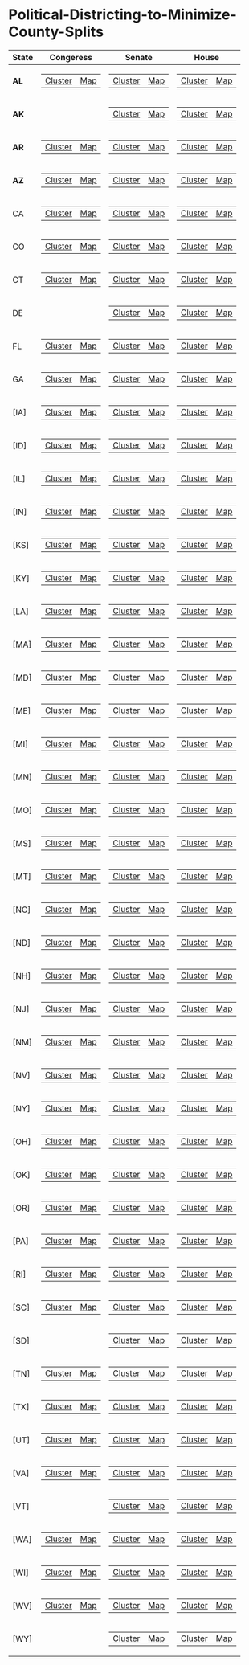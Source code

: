# Political-Districting-to-Minimize-County-Splits


| **State** | **Congeress** | **Senate**|**House**|
|----------|----------|----------|----------|
| **AL** |<table><tr><td>[Cluster](https://github.com/maralshahmizad/Political-Districting-to-Minimize-County-Splits/blob/main/cluster_png/AL_CD_clusters.png)</td><td>[Map](https://davesredistricting.org/maps#viewmap::5f5927ab-5718-4cce-a2bb-8f62799bb133)</td></tr></table> | <table><tr><td>[Cluster](https://github.com/maralshahmizad/Political-Districting-to-Minimize-County-Splits/blob/main/cluster_png/AL_SS_clusters.png)</td><td>[Map](https://davesredistricting.org/maps#viewmap::067c80c8-a329-46b3-bb24-b63e71ae1243)</td></tr></table>|<table><tr><td> [Cluster](https://github.com/maralshahmizad/Political-Districting-to-Minimize-County-Splits/blob/main/cluster_png/AL_SH_clusters.png)</td><td>[Map](https://davesredistricting.org/maps#viewmap::5525924a-ba7b-4af2-b45a-4a160d45615b)</td></tr></table>|
| **AK** || <table><tr><td>[Cluster](https://github.com/maralshahmizad/Political-Districting-to-Minimize-County-Splits/blob/main/cluster_png/AK_SS_clusters.png)</td><td>[Map](https://davesredistricting.org/maps#viewmap::ab47dbf3-00b8-40a5-bb04-84a42d4742d5)</td></tr></table>|<table><tr><td> [Cluster](https://github.com/maralshahmizad/Political-Districting-to-Minimize-County-Splits/blob/main/cluster_png/AK_SH_clusters.png)</td><td>[Map](https://davesredistricting.org/maps#viewmap::52517f35-7d55-4e56-a37a-3921ed48abb6)</td></tr></table>|
| **AR**|<table><tr><td>[Cluster](https://github.com/maralshahmizad/Political-Districting-to-Minimize-County-Splits/blob/main/cluster_png/AR_CD_clusters.png)</td><td>[Map]()</td></tr></table> | <table><tr><td>[Cluster](https://github.com/maralshahmizad/Political-Districting-to-Minimize-County-Splits/blob/main/cluster_png/AR_SS_clusters.png)</td><td>[Map]()</td></tr></table>|<table><tr><td> [Cluster](https://github.com/maralshahmizad/Political-Districting-to-Minimize-County-Splits/blob/main/cluster_png/AR_SH_clusters.png)</td><td>[Map]()</td></tr></table>|
| **AZ**|<table><tr><td>[Cluster](https://github.com/maralshahmizad/Political-Districting-to-Minimize-County-Splits/blob/main/cluster_png/AZ_CD_clusters.png)</td><td>[Map]()</td></tr></table> | <table><tr><td>[Cluster](https://github.com/maralshahmizad/Political-Districting-to-Minimize-County-Splits/blob/main/cluster_png/AZ_SS_clusters.png)</td><td>[Map]()</td></tr></table>|<table><tr><td> [Cluster](https://github.com/maralshahmizad/Political-Districting-to-Minimize-County-Splits/blob/main/cluster_png/AZ_SH_clusters.png)</td><td>[Map]()</td></tr></table>|
| CA|<table><tr><td>[Cluster](https://github.com/maralshahmizad/Political-Districting-to-Minimize-County-Splits/blob/main/cluster_png/CA_CD_clusters.png)</td><td>[Map]()</td></tr></table> | <table><tr><td>[Cluster](https://github.com/maralshahmizad/Political-Districting-to-Minimize-County-Splits/blob/main/cluster_png/CA_SS_clusters.png)</td><td>[Map]()</td></tr></table>|<table><tr><td> [Cluster](https://github.com/maralshahmizad/Political-Districting-to-Minimize-County-Splits/blob/main/cluster_png/CA_SH_clusters.png)</td><td>[Map]()</td></tr></table>|
| CO|<table><tr><td>[Cluster](https://github.com/maralshahmizad/Political-Districting-to-Minimize-County-Splits/blob/main/cluster_png/CO_CD_clusters.png)</td><td>[Map]()</td></tr></table> | <table><tr><td>[Cluster](https://github.com/maralshahmizad/Political-Districting-to-Minimize-County-Splits/blob/main/cluster_png/CO_SS_clusters.png)</td><td>[Map]()</td></tr></table>|<table><tr><td> [Cluster](https://github.com/maralshahmizad/Political-Districting-to-Minimize-County-Splits/blob/main/cluster_png/CO_SH_clusters.png)</td><td>[Map]()</td></tr></table>|
| CT|<table><tr><td>[Cluster](https://github.com/maralshahmizad/Political-Districting-to-Minimize-County-Splits/blob/main/cluster_png/CT_CD_clusters.png)</td><td>[Map]()</td></tr></table> | <table><tr><td>[Cluster](https://github.com/maralshahmizad/Political-Districting-to-Minimize-County-Splits/blob/main/cluster_png/CT_SS_clusters.png)</td><td>[Map]()</td></tr></table>|<table><tr><td> [Cluster](https://github.com/maralshahmizad/Political-Districting-to-Minimize-County-Splits/blob/main/cluster_png/CT_SH_clusters.png)</td><td>[Map]()</td></tr></table>|
| DE| | <table><tr><td>[Cluster](https://github.com/maralshahmizad/Political-Districting-to-Minimize-County-Splits/blob/main/cluster_png/DE_SS_clusters.png)</td><td>[Map]()</td></tr></table>|<table><tr><td> [Cluster](https://github.com/maralshahmizad/Political-Districting-to-Minimize-County-Splits/blob/main/cluster_png/DE_SH_clusters.png)</td><td>[Map]()</td></tr></table>|
| FL|<table><tr><td>[Cluster](https://github.com/maralshahmizad/Political-Districting-to-Minimize-County-Splits/blob/main/cluster_png/FL_CD_clusters.png)</td><td>[Map]()</td></tr></table> | <table><tr><td>[Cluster](https://github.com/maralshahmizad/Political-Districting-to-Minimize-County-Splits/blob/main/cluster_png/FL_SS_clusters.png)</td><td>[Map]()</td></tr></table>|<table><tr><td> [Cluster](https://github.com/maralshahmizad/Political-Districting-to-Minimize-County-Splits/blob/main/cluster_png/FL_SH_clusters.png)</td><td>[Map]()</td></tr></table>|
| GA|<table><tr><td>[Cluster](https://github.com/maralshahmizad/Political-Districting-to-Minimize-County-Splits/blob/main/cluster_png/GA_CD_clusters.png)</td><td>[Map]()</td></tr></table> | <table><tr><td>[Cluster](https://github.com/maralshahmizad/Political-Districting-to-Minimize-County-Splits/blob/main/cluster_png/GA_SS_clusters.png)</td><td>[Map]()</td></tr></table>|<table><tr><td> [Cluster](https://github.com/maralshahmizad/Political-Districting-to-Minimize-County-Splits/blob/main/cluster_png/GA_SH_clusters.png)</td><td>[Map]()</td></tr></table>|
| [IA]|<table><tr><td>[Cluster](https://github.com/maralshahmizad/Political-Districting-to-Minimize-County-Splits/blob/main/cluster_png/IA_CD_clusters.png)</td><td>[Map]()</td></tr></table> | <table><tr><td>[Cluster](https://github.com/maralshahmizad/Political-Districting-to-Minimize-County-Splits/blob/main/cluster_png/IA_SS_clusters.png)</td><td>[Map]()</td></tr></table>|<table><tr><td> [Cluster](https://github.com/maralshahmizad/Political-Districting-to-Minimize-County-Splits/blob/main/cluster_png/IA_SH_clusters.png)</td><td>[Map]()</td></tr></table>|
| [ID]|<table><tr><td>[Cluster](https://github.com/maralshahmizad/Political-Districting-to-Minimize-County-Splits/blob/main/cluster_png/ID_CD_clusters.png)</td><td>[Map]()</td></tr></table> | <table><tr><td>[Cluster](https://github.com/maralshahmizad/Political-Districting-to-Minimize-County-Splits/blob/main/cluster_png/ID_SS_clusters.png)</td><td>[Map]()</td></tr></table>|<table><tr><td> [Cluster](https://github.com/maralshahmizad/Political-Districting-to-Minimize-County-Splits/blob/main/cluster_png/ID_SH_clusters.png)</td><td>[Map]()</td></tr></table>|
| [IL]|<table><tr><td>[Cluster](https://github.com/maralshahmizad/Political-Districting-to-Minimize-County-Splits/blob/main/cluster_png/IL_CD_clusters.png)</td><td>[Map]()</td></tr></table> | <table><tr><td>[Cluster](https://github.com/maralshahmizad/Political-Districting-to-Minimize-County-Splits/blob/main/cluster_png/IL_SS_clusters.png)</td><td>[Map]()</td></tr></table>|<table><tr><td> [Cluster](https://github.com/maralshahmizad/Political-Districting-to-Minimize-County-Splits/blob/main/cluster_png/IL_SH_clusters.png)</td><td>[Map]()</td></tr></table>|
| [IN]|<table><tr><td>[Cluster](https://github.com/maralshahmizad/Political-Districting-to-Minimize-County-Splits/blob/main/cluster_png/IN_CD_clusters.png)</td><td>[Map]()</td></tr></table> | <table><tr><td>[Cluster](https://github.com/maralshahmizad/Political-Districting-to-Minimize-County-Splits/blob/main/cluster_png/IN_SS_clusters.png)</td><td>[Map]()</td></tr></table>|<table><tr><td> [Cluster](https://github.com/maralshahmizad/Political-Districting-to-Minimize-County-Splits/blob/main/cluster_png/IN_SH_clusters.png)</td><td>[Map]()</td></tr></table>|
| [KS]|<table><tr><td>[Cluster](https://github.com/maralshahmizad/Political-Districting-to-Minimize-County-Splits/blob/main/cluster_png/KS_CD_clusters.png)</td><td>[Map]()</td></tr></table> | <table><tr><td>[Cluster](https://github.com/maralshahmizad/Political-Districting-to-Minimize-County-Splits/blob/main/cluster_png/KS_SS_clusters.png)</td><td>[Map]()</td></tr></table>|<table><tr><td> [Cluster](https://github.com/maralshahmizad/Political-Districting-to-Minimize-County-Splits/blob/main/cluster_png/KS_SH_clusters.png)</td><td>[Map]()</td></tr></table>|
| [KY]|<table><tr><td>[Cluster](https://github.com/maralshahmizad/Political-Districting-to-Minimize-County-Splits/blob/main/cluster_png/KY_CD_clusters.png)</td><td>[Map]()</td></tr></table> | <table><tr><td>[Cluster](https://github.com/maralshahmizad/Political-Districting-to-Minimize-County-Splits/blob/main/cluster_png/KS_SS_clusters.png)</td><td>[Map]()</td></tr></table>|<table><tr><td> [Cluster](https://github.com/maralshahmizad/Political-Districting-to-Minimize-County-Splits/blob/main/cluster_png/KY_SH_clusters.png)</td><td>[Map]()</td></tr></table>|
| [LA]|<table><tr><td>[Cluster](https://github.com/maralshahmizad/Political-Districting-to-Minimize-County-Splits/blob/main/cluster_png/LA_CD_clusters.png)</td><td>[Map]()</td></tr></table> | <table><tr><td>[Cluster](https://github.com/maralshahmizad/Political-Districting-to-Minimize-County-Splits/blob/main/cluster_png/LA_SS_clusters.png)</td><td>[Map]()</td></tr></table>|<table><tr><td> [Cluster](https://github.com/maralshahmizad/Political-Districting-to-Minimize-County-Splits/blob/main/cluster_png/LA_SH_clusters.png)</td><td>[Map]()</td></tr></table>|
| [MA]|<table><tr><td>[Cluster](https://github.com/maralshahmizad/Political-Districting-to-Minimize-County-Splits/blob/main/cluster_png/MA_CD_clusters.png)</td><td>[Map]()</td></tr></table> | <table><tr><td>[Cluster](https://github.com/maralshahmizad/Political-Districting-to-Minimize-County-Splits/blob/main/cluster_png/MA_SS_clusters.png)</td><td>[Map]()</td></tr></table>|<table><tr><td> [Cluster](https://github.com/maralshahmizad/Political-Districting-to-Minimize-County-Splits/blob/main/cluster_png/MA_SH_clusters.png)</td><td>[Map]()</td></tr></table>|
| [MD]|<table><tr><td>[Cluster](https://github.com/maralshahmizad/Political-Districting-to-Minimize-County-Splits/blob/main/cluster_png/MD_CD_clusters.png)</td><td>[Map]()</td></tr></table> | <table><tr><td>[Cluster](https://github.com/maralshahmizad/Political-Districting-to-Minimize-County-Splits/blob/main/cluster_png/MD_SS_clusters.png)</td><td>[Map]()</td></tr></table>|<table><tr><td> [Cluster](https://github.com/maralshahmizad/Political-Districting-to-Minimize-County-Splits/blob/main/cluster_png/ME_SH_clusters.png)</td><td>[Map]()</td></tr></table>|
| [ME]|<table><tr><td>[Cluster](https://github.com/maralshahmizad/Political-Districting-to-Minimize-County-Splits/blob/main/cluster_png/ME_CD_clusters.png)</td><td>[Map]()</td></tr></table> | <table><tr><td>[Cluster](https://github.com/maralshahmizad/Political-Districting-to-Minimize-County-Splits/blob/main/cluster_png/ME_SS_clusters.png)</td><td>[Map]()</td></tr></table>|<table><tr><td> [Cluster](https://github.com/maralshahmizad/Political-Districting-to-Minimize-County-Splits/blob/main/cluster_png/ME_SH_clusters.png)</td><td>[Map]()</td></tr></table>|
| [MI]|<table><tr><td>[Cluster](https://github.com/maralshahmizad/Political-Districting-to-Minimize-County-Splits/blob/main/cluster_png/MI_CD_clusters.png)</td><td>[Map]()</td></tr></table> | <table><tr><td>[Cluster](https://github.com/maralshahmizad/Political-Districting-to-Minimize-County-Splits/blob/main/cluster_png/MI_SS_clusters.png)</td><td>[Map]()</td></tr></table>|<table><tr><td> [Cluster](https://github.com/maralshahmizad/Political-Districting-to-Minimize-County-Splits/blob/main/cluster_png/MI_SH_clusters.png)</td><td>[Map]()</td></tr></table>|
| [MN]|<table><tr><td>[Cluster](https://github.com/maralshahmizad/Political-Districting-to-Minimize-County-Splits/blob/main/cluster_png/MN_CD_clusters.png)</td><td>[Map]()</td></tr></table> | <table><tr><td>[Cluster](https://github.com/maralshahmizad/Political-Districting-to-Minimize-County-Splits/blob/main/cluster_png/MN_SS_clusters.png)</td><td>[Map]()</td></tr></table>|<table><tr><td> [Cluster](https://github.com/maralshahmizad/Political-Districting-to-Minimize-County-Splits/blob/main/cluster_png/MN_SH_clusters.png)</td><td>[Map]()</td></tr></table>|
| [MO]|<table><tr><td>[Cluster](https://github.com/maralshahmizad/Political-Districting-to-Minimize-County-Splits/blob/main/cluster_png/MO_CD_clusters.png)</td><td>[Map]()</td></tr></table> | <table><tr><td>[Cluster](https://github.com/maralshahmizad/Political-Districting-to-Minimize-County-Splits/blob/main/cluster_png/MO_SS_clusters.png)</td><td>[Map]()</td></tr></table>|<table><tr><td> [Cluster](https://github.com/maralshahmizad/Political-Districting-to-Minimize-County-Splits/blob/main/cluster_png/MO_SH_clusters.png)</td><td>[Map]()</td></tr></table>|
| [MS]|<table><tr><td>[Cluster](https://github.com/maralshahmizad/Political-Districting-to-Minimize-County-Splits/blob/main/cluster_png/MS_CD_clusters.png)</td><td>[Map]()</td></tr></table> | <table><tr><td>[Cluster](https://github.com/maralshahmizad/Political-Districting-to-Minimize-County-Splits/blob/main/cluster_png/MS_SS_clusters.png)</td><td>[Map]()</td></tr></table>|<table><tr><td> [Cluster](https://github.com/maralshahmizad/Political-Districting-to-Minimize-County-Splits/blob/main/cluster_png/MS_SH_clusters.png)</td><td>[Map]()</td></tr></table>|
| [MT]|<table><tr><td>[Cluster](https://github.com/maralshahmizad/Political-Districting-to-Minimize-County-Splits/blob/main/cluster_png/MT_CD_clusters.png)</td><td>[Map]()</td></tr></table> | <table><tr><td>[Cluster](https://github.com/maralshahmizad/Political-Districting-to-Minimize-County-Splits/blob/main/cluster_png/MT_SS_clusters.png)</td><td>[Map]()</td></tr></table>|<table><tr><td> [Cluster](https://github.com/maralshahmizad/Political-Districting-to-Minimize-County-Splits/blob/main/cluster_png/MT_SH_clusters.png)</td><td>[Map]()</td></tr></table>|
| [NC]|<table><tr><td>[Cluster](https://github.com/maralshahmizad/Political-Districting-to-Minimize-County-Splits/blob/main/cluster_png/NC_CD_clusters.png)</td><td>[Map]()</td></tr></table> | <table><tr><td>[Cluster](https://github.com/maralshahmizad/Political-Districting-to-Minimize-County-Splits/blob/main/cluster_png/NC_SS_clusters.png)</td><td>[Map]()</td></tr></table>|<table><tr><td> [Cluster](https://github.com/maralshahmizad/Political-Districting-to-Minimize-County-Splits/blob/main/cluster_png/NC_SH_clusters.png)</td><td>[Map]()</td></tr></table>|
| [ND]|<table><tr><td>[Cluster](https://github.com/maralshahmizad/Political-Districting-to-Minimize-County-Splits/blob/main/cluster_png/ND_SH_clusters.png)</td><td>[Map]()</td></tr></table> | <table><tr><td>[Cluster](https://github.com/maralshahmizad/Political-Districting-to-Minimize-County-Splits/blob/main/cluster_png/ND_SS_clusters.png)</td><td>[Map]()</td></tr></table>|<table><tr><td> [Cluster](https://github.com/maralshahmizad/Political-Districting-to-Minimize-County-Splits/blob/main/cluster_png/ND_SH_clusters.png)</td><td>[Map]()</td></tr></table>|
| [NH]|<table><tr><td>[Cluster](https://github.com/maralshahmizad/Political-Districting-to-Minimize-County-Splits/blob/main/cluster_png/NH_CD_clusters.png)</td><td>[Map]()</td></tr></table> | <table><tr><td>[Cluster](https://github.com/maralshahmizad/Political-Districting-to-Minimize-County-Splits/blob/main/cluster_png/NH_SS_clusters.png)</td><td>[Map]()</td></tr></table>|<table><tr><td> [Cluster](https://github.com/maralshahmizad/Political-Districting-to-Minimize-County-Splits/blob/main/cluster_png/NH_SH_clusters.png)</td><td>[Map]()</td></tr></table>|
| [NJ]|<table><tr><td>[Cluster](https://github.com/maralshahmizad/Political-Districting-to-Minimize-County-Splits/blob/main/cluster_png/NJ_CD_clusters.png)</td><td>[Map]()</td></tr></table> | <table><tr><td>[Cluster](https://github.com/maralshahmizad/Political-Districting-to-Minimize-County-Splits/blob/main/cluster_png/NJ_SS_clusters.png)</td><td>[Map]()</td></tr></table>|<table><tr><td> [Cluster](https://github.com/maralshahmizad/Political-Districting-to-Minimize-County-Splits/blob/main/cluster_png/NJ_SH_clusters.png)</td><td>[Map]()</td></tr></table>|
| [NM]|<table><tr><td>[Cluster](https://github.com/maralshahmizad/Political-Districting-to-Minimize-County-Splits/blob/main/cluster_png/NM_CD_clusters.png)</td><td>[Map]()</td></tr></table> | <table><tr><td>[Cluster](https://github.com/maralshahmizad/Political-Districting-to-Minimize-County-Splits/blob/main/cluster_png/NM_SS_clusters.png)</td><td>[Map]()</td></tr></table>|<table><tr><td> [Cluster](https://github.com/maralshahmizad/Political-Districting-to-Minimize-County-Splits/blob/main/cluster_png/NM_SH_clusters.png)</td><td>[Map]()</td></tr></table>|
| [NV]|<table><tr><td>[Cluster](https://github.com/maralshahmizad/Political-Districting-to-Minimize-County-Splits/blob/main/cluster_png/NV_CD_clusters.png)</td><td>[Map]()</td></tr></table> | <table><tr><td>[Cluster](https://github.com/maralshahmizad/Political-Districting-to-Minimize-County-Splits/blob/main/cluster_png/NV_SS_clusters.png)</td><td>[Map]()</td></tr></table>|<table><tr><td> [Cluster](https://github.com/maralshahmizad/Political-Districting-to-Minimize-County-Splits/blob/main/cluster_png/NV_SH_clusters.png)</td><td>[Map]()</td></tr></table>|
| [NY]|<table><tr><td>[Cluster](https://github.com/maralshahmizad/Political-Districting-to-Minimize-County-Splits/blob/main/cluster_png/NY_CD_clusters.png)</td><td>[Map]()</td></tr></table> | <table><tr><td>[Cluster](https://github.com/maralshahmizad/Political-Districting-to-Minimize-County-Splits/blob/main/cluster_png/NY_SS_clusters.png)</td><td>[Map]()</td></tr></table>|<table><tr><td> [Cluster](https://github.com/maralshahmizad/Political-Districting-to-Minimize-County-Splits/blob/main/cluster_png/NY_SH_clusters.png)</td><td>[Map]()</td></tr></table>|
| [OH]|<table><tr><td>[Cluster](https://github.com/maralshahmizad/Political-Districting-to-Minimize-County-Splits/blob/main/cluster_png/OH_CD_clusters.png)</td><td>[Map]()</td></tr></table> | <table><tr><td>[Cluster](https://github.com/maralshahmizad/Political-Districting-to-Minimize-County-Splits/blob/main/cluster_png/OH_SS_clusters.png)</td><td>[Map]()</td></tr></table>|<table><tr><td> [Cluster](https://github.com/maralshahmizad/Political-Districting-to-Minimize-County-Splits/blob/main/cluster_png/OH_SH_clusters.png)</td><td>[Map]()</td></tr></table>|
| [OK]|<table><tr><td>[Cluster](https://github.com/maralshahmizad/Political-Districting-to-Minimize-County-Splits/blob/main/cluster_png/OK_CD_clusters.png)</td><td>[Map]()</td></tr></table> | <table><tr><td>[Cluster](https://github.com/maralshahmizad/Political-Districting-to-Minimize-County-Splits/blob/main/cluster_png/OK_SS_clusters.png)</td><td>[Map]()</td></tr></table>|<table><tr><td> [Cluster](https://github.com/maralshahmizad/Political-Districting-to-Minimize-County-Splits/blob/main/cluster_png/OK_SH_clusters.png)</td><td>[Map]()</td></tr></table>|
| [OR]|<table><tr><td>[Cluster](https://github.com/maralshahmizad/Political-Districting-to-Minimize-County-Splits/blob/main/cluster_png/OR_CD_clusters.png)</td><td>[Map]()</td></tr></table> | <table><tr><td>[Cluster](https://github.com/maralshahmizad/Political-Districting-to-Minimize-County-Splits/blob/main/cluster_png/OR_SS_clusters.png)</td><td>[Map]()</td></tr></table>|<table><tr><td> [Cluster](https://github.com/maralshahmizad/Political-Districting-to-Minimize-County-Splits/blob/main/cluster_png/OR_SH_clusters.png)</td><td>[Map]()</td></tr></table>|
| [PA]|<table><tr><td>[Cluster](https://github.com/maralshahmizad/Political-Districting-to-Minimize-County-Splits/blob/main/cluster_png/PA_CD_clusters.png)</td><td>[Map]()</td></tr></table> | <table><tr><td>[Cluster](https://github.com/maralshahmizad/Political-Districting-to-Minimize-County-Splits/blob/main/cluster_png/PA_SS_clusters.png)</td><td>[Map]()</td></tr></table>|<table><tr><td> [Cluster]()</td><td>[Map](https://github.com/maralshahmizad/Political-Districting-to-Minimize-County-Splits/blob/main/cluster_png/PA_SH_clusters.png)</td></tr></table>|
| [RI]|<table><tr><td>[Cluster](https://github.com/maralshahmizad/Political-Districting-to-Minimize-County-Splits/blob/main/cluster_png/RI_CD_clusters.png)</td><td>[Map]()</td></tr></table> | <table><tr><td>[Cluster](https://github.com/maralshahmizad/Political-Districting-to-Minimize-County-Splits/blob/main/cluster_png/RI_SS_clusters.png)</td><td>[Map]()</td></tr></table>|<table><tr><td> [Cluster](https://github.com/maralshahmizad/Political-Districting-to-Minimize-County-Splits/blob/main/cluster_png/RI_SH_clusters.png)</td><td>[Map]()</td></tr></table>|
| [SC]|<table><tr><td>[Cluster](https://github.com/maralshahmizad/Political-Districting-to-Minimize-County-Splits/blob/main/cluster_png/SC_CD_clusters.png)</td><td>[Map]()</td></tr></table> | <table><tr><td>[Cluster](https://github.com/maralshahmizad/Political-Districting-to-Minimize-County-Splits/blob/main/cluster_png/SC_SS_clusters.png)</td><td>[Map]()</td></tr></table>|<table><tr><td> [Cluster](https://github.com/maralshahmizad/Political-Districting-to-Minimize-County-Splits/blob/main/cluster_png/SC_SH_clusters.png)</td><td>[Map]()</td></tr></table>|
| [SD]| | <table><tr><td>[Cluster](https://github.com/maralshahmizad/Political-Districting-to-Minimize-County-Splits/blob/main/cluster_png/SD_SS_clusters.png)</td><td>[Map]()</td></tr></table>|<table><tr><td> [Cluster](https://github.com/maralshahmizad/Political-Districting-to-Minimize-County-Splits/blob/main/cluster_png/SD_SH_clusters.png)</td><td>[Map]()</td></tr></table>|
| [TN]|<table><tr><td>[Cluster](https://github.com/maralshahmizad/Political-Districting-to-Minimize-County-Splits/blob/main/cluster_png/TN_CD_clusters.png)</td><td>[Map]()</td></tr></table> | <table><tr><td>[Cluster](https://github.com/maralshahmizad/Political-Districting-to-Minimize-County-Splits/blob/main/cluster_png/TN_SS_clusters.png)</td><td>[Map]()</td></tr></table>|<table><tr><td> [Cluster](https://github.com/maralshahmizad/Political-Districting-to-Minimize-County-Splits/blob/main/cluster_png/TN_SH_clusters.png)</td><td>[Map]()</td></tr></table>|
| [TX]|<table><tr><td>[Cluster](https://github.com/maralshahmizad/Political-Districting-to-Minimize-County-Splits/blob/main/cluster_png/TX_CD_clusters.png)</td><td>[Map]()</td></tr></table> | <table><tr><td>[Cluster](https://github.com/maralshahmizad/Political-Districting-to-Minimize-County-Splits/blob/main/cluster_png/TX_SS_clusters.png)</td><td>[Map]()</td></tr></table>|<table><tr><td> [Cluster](https://github.com/maralshahmizad/Political-Districting-to-Minimize-County-Splits/blob/main/cluster_png/TX_SH_clusters.png)</td><td>[Map]()</td></tr></table>|
| [UT]|<table><tr><td>[Cluster](https://github.com/maralshahmizad/Political-Districting-to-Minimize-County-Splits/blob/main/cluster_png/UT_CD_clusters.png)</td><td>[Map]()</td></tr></table> | <table><tr><td>[Cluster](https://github.com/maralshahmizad/Political-Districting-to-Minimize-County-Splits/blob/main/cluster_png/UT_SS_clusters.png)</td><td>[Map]()</td></tr></table>|<table><tr><td> [Cluster](https://github.com/maralshahmizad/Political-Districting-to-Minimize-County-Splits/blob/main/cluster_png/UT_SH_clusters.png)</td><td>[Map]()</td></tr></table>|
| [VA]|<table><tr><td>[Cluster](https://github.com/maralshahmizad/Political-Districting-to-Minimize-County-Splits/blob/main/cluster_png/VA_CD_clusters.png)</td><td>[Map]()</td></tr></table> | <table><tr><td>[Cluster](https://github.com/maralshahmizad/Political-Districting-to-Minimize-County-Splits/blob/main/cluster_png/VA_SS_clusters.png)</td><td>[Map]()</td></tr></table>|<table><tr><td> [Cluster](https://github.com/maralshahmizad/Political-Districting-to-Minimize-County-Splits/blob/main/cluster_png/VA_SH_clusters.png)</td><td>[Map]()</td></tr></table>|
| [VT]|| <table><tr><td>[Cluster](https://github.com/maralshahmizad/Political-Districting-to-Minimize-County-Splits/blob/main/cluster_png/VT_SS_clusters.png)</td><td>[Map]()</td></tr></table>|<table><tr><td> [Cluster](https://github.com/maralshahmizad/Political-Districting-to-Minimize-County-Splits/blob/main/cluster_png/VT_SH_clusters.png)</td><td>[Map]()</td></tr></table>|
| [WA]|<table><tr><td>[Cluster](https://github.com/maralshahmizad/Political-Districting-to-Minimize-County-Splits/blob/main/cluster_png/WA_CD_clusters.png)</td><td>[Map]()</td></tr></table> | <table><tr><td>[Cluster](https://github.com/maralshahmizad/Political-Districting-to-Minimize-County-Splits/blob/main/cluster_png/WA_SS_clusters.png)</td><td>[Map]()</td></tr></table>|<table><tr><td> [Cluster](https://github.com/maralshahmizad/Political-Districting-to-Minimize-County-Splits/blob/main/cluster_png/WA_SH_clusters.png)</td><td>[Map]()</td></tr></table>|
| [WI]|<table><tr><td>[Cluster](https://github.com/maralshahmizad/Political-Districting-to-Minimize-County-Splits/blob/main/cluster_png/WI_CD_clusters.png)</td><td>[Map]()</td></tr></table> | <table><tr><td>[Cluster](https://github.com/maralshahmizad/Political-Districting-to-Minimize-County-Splits/blob/main/cluster_png/WI_SS_clusters.png)</td><td>[Map]()</td></tr></table>|<table><tr><td> [Cluster](https://github.com/maralshahmizad/Political-Districting-to-Minimize-County-Splits/blob/main/cluster_png/WI_SH_clusters.png)</td><td>[Map]()</td></tr></table>|
| [WV]|<table><tr><td>[Cluster](https://github.com/maralshahmizad/Political-Districting-to-Minimize-County-Splits/blob/main/cluster_png/WV_CD_clusters.png)</td><td>[Map]()</td></tr></table> | <table><tr><td>[Cluster](https://github.com/maralshahmizad/Political-Districting-to-Minimize-County-Splits/blob/main/cluster_png/WV_SS_clusters.png)</td><td>[Map]()</td></tr></table>|<table><tr><td> [Cluster](https://github.com/maralshahmizad/Political-Districting-to-Minimize-County-Splits/blob/main/cluster_png/WV_SH_clusters.png)</td><td>[Map]()</td></tr></table>|
| [WY]| | <table><tr><td>[Cluster](https://github.com/maralshahmizad/Political-Districting-to-Minimize-County-Splits/blob/main/cluster_png/WY_SS_clusters.png)</td><td>[Map]()</td></tr></table>|<table><tr><td> [Cluster](https://github.com/maralshahmizad/Political-Districting-to-Minimize-County-Splits/blob/main/cluster_png/WY_SH_clusters.png)</td><td>[Map]()</td></tr></table>|
